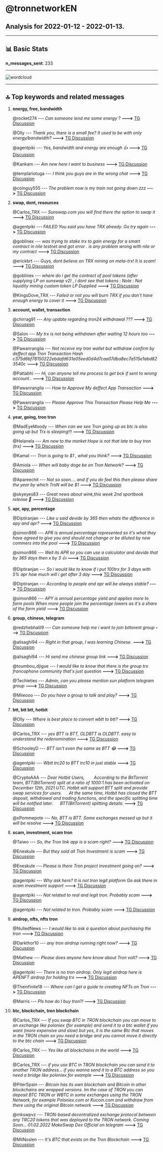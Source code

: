 # **@tronnetworkEN**
 ## Analysis for **2022-01-12** - **2022-01-13**.

---

## 📊 **Basic Stats**

**n_messages_sent**: 233

---
![wordcloud](tronnetworkEN_1Days_wordcloud.png)

---


## 🔝 **Top keywords and related messages**

1. **energy, free, bandwidth**

    @rocket274 --- *Can someone lend me some energy ?* **--->** [TG Discussion](https://t.me/tronnetworkEN/3827847)

    @Olly --- *Thank you, there is a small fee? It used to be with only energy/bandwidth?* **--->** [TG Discussion](https://t.me/tronnetworkEN/3827389)

    @agentpiki --- *Yes, bandwidth and energy are enough 👍* **--->** [TG Discussion](https://t.me/tronnetworkEN/3827400)

    @Kankam --- *Am new here I want to business* **--->** [TG Discussion](https://t.me/tronnetworkEN/3825481)

    @templariotuga --- *I think you guys are in the wrong chat* **--->** [TG Discussion](https://t.me/tronnetworkEN/3826196)

    @coinguy555 --- *The problem now is my train not going down zzz* **--->** [TG Discussion](https://t.me/tronnetworkEN/3828064)

2. **swap, dont, resources**

    @Carlos_TRX --- *Sunswap.com you will find there the option to swap it* **--->** [TG Discussion](https://t.me/tronnetworkEN/3827475)

    @agentpiki --- *FAILED  You said you have TRX already. Go try again* **--->** [TG Discussion](https://t.me/tronnetworkEN/3825161)

    @goblinex --- *was trying to stake trx to gain energy for a smart contract in nile testnet and got error . is any problem wrong with nile or my contract* **--->** [TG Discussion](https://t.me/tronnetworkEN/3825859)

    @erickbrt --- *Guys, dont believe on TRX mining on meta-trx! It is scam!* **--->** [TG Discussion](https://t.me/tronnetworkEN/3824169)

    @goblinex --- *where do i get the contract of pool tokens (after supplying LP on sunswap v2) , i dont see that tokens : Note : Not liquidity mining custom token LP Dupplied* **--->** [TG Discussion](https://t.me/tronnetworkEN/3825583)

    @KingsDove_TRX --- *Failed or not you will burn TRX if you don't have enough energy to cover it* **--->** [TG Discussion](https://t.me/tronnetworkEN/3828180)

3. **account, wallet, transaction**

    @chirrag91 --- *Any update regarding tron24 withdrawal ???* **--->** [TG Discussion](https://t.me/tronnetworkEN/3827381)

    @Salon --- *My trx is not being withdrawn after waiting 12 hours too* **--->** [TG Discussion](https://t.me/tronnetworkEN/3826958)

    @Pawanrangila --- *Not receive my tron wallet but withdraw confirm by deffect app Tron Transaction Hash c375d6bf78150222ebdafd631a05eed0d4d7caa07dba8ec7a515e1abd823540c* **--->** [TG Discussion](https://t.me/tronnetworkEN/3825158)

    @Pattabhi --- *Hi, can anyone tell me process to get bck if sent to wrong account..* **--->** [TG Discussion](https://t.me/tronnetworkEN/3823968)

    @Pawanrangila --- *How to Approve My deffect App Transaction* **--->** [TG Discussion](https://t.me/tronnetworkEN/3825693)

    @Pawanrangila --- *Please Approve This Transaction Please Help Me* **--->** [TG Discussion](https://t.me/tronnetworkEN/3825678)

4. **year, going, tron tron**

    @MadEyeMoody --- *When can we see Tron going up as btc is also going up but Trx is sleeping!!!* **--->** [TG Discussion](https://t.me/tronnetworkEN/3824098)

    @Helanela --- *Am new to the market  Hope is not that late to buy tron (trx)* **--->** [TG Discussion](https://t.me/tronnetworkEN/3825057)

    @Kamal --- *Tron is going to $1 , what you think?* **--->** [TG Discussion](https://t.me/tronnetworkEN/3826017)

    @Amiola --- *When will baby doge be on Tron Network?* **--->** [TG Discussion](https://t.me/tronnetworkEN/3827916)

    @Apareechit --- *Not so soon.... and if you do feel this then please share the year by which TroN will be $1* **--->** [TG Discussion](https://t.me/tronnetworkEN/3826054)

    @skyeyes83 --- *Great news about wink,this week 2nd sportbook release 💪* **--->** [TG Discussion](https://t.me/tronnetworkEN/3824033)

5. **apr, apy, percentage**

    @Diptiranjan --- *Like u said devide by 365 then whats the difference in apy and apr?* **--->** [TG Discussion](https://t.me/tronnetworkEN/3827691)

    @simon866 --- *APR is annual percentage represented so it's what they have agreed to give you and should not change or be diluted by new commers into the pool* **--->** [TG Discussion](https://t.me/tronnetworkEN/3827705)

    @simon866 --- *Well its APR so you can use a calculator and devide that by 365 days then x by 3 👍* **--->** [TG Discussion](https://t.me/tronnetworkEN/3827689)

    @Diptiranjan --- *So i would like to know if i put 100trx for 3 days with 5% apr how much will i get after 3 day* **--->** [TG Discussion](https://t.me/tronnetworkEN/3827676)

    @Diptiranjan --- *According to people and apr will be always stable?* **--->** [TG Discussion](https://t.me/tronnetworkEN/3827716)

    @simon866 --- *APY is annual percentage yield and applies more to farm pools   When more people join the percentage lowers as it's a share of the farm yield* **--->** [TG Discussion](https://t.me/tronnetworkEN/3827700)

6. **group, chinese, telegram**

    @redzhebhalil9 --- *Can someone help me i want to join bittorent group* **--->** [TG Discussion](https://t.me/tronnetworkEN/3825254)

    @alisaghi94 --- *Right in that group, I was learning Chinese.* **--->** [TG Discussion](https://t.me/tronnetworkEN/3824871)

    @alisaghi94 --- *Hi send me chinese group link* **--->** [TG Discussion](https://t.me/tronnetworkEN/3824864)

    @toumbou_djigue --- *I would like to know that there is the group trx francophone community that's just question* **--->** [TG Discussion](https://t.me/tronnetworkEN/3823921)

    @Techieties --- *Admin, can you please mention sun platform telegram group* **--->** [TG Discussion](https://t.me/tronnetworkEN/3827342)

    @Miieooo --- *Do you have a group to talk and play?* **--->** [TG Discussion](https://t.me/tronnetworkEN/3824234)

7. **btt, btt btt, hotbit**

    @Olly --- *Where is best place to convert wbtt to btt?* **--->** [TG Discussion](https://t.me/tronnetworkEN/3827380)

    @Carlos_TRX --- *yes BTT is BTT, OLDBTT is OLDBTT. easy to understand the redenomination* **--->** [TG Discussion](https://t.me/tronnetworkEN/3823887)

    @SchooleyD --- *BTT isn’t even the same as BTT 😂* **--->** [TG Discussion](https://t.me/tronnetworkEN/3823885)

    @agentpiki --- *Wbtt trc20 to BTT trc10 in just stable* **--->** [TG Discussion](https://t.me/tronnetworkEN/3827382)

    @CryptoAAA --- *Dear Hotbit Users,        According to the BitTorrent team, BTT(BitTorrent) split at a ratio of 1000:1 has been activated on December 12th, 2021 UTC. Hotbit will support BTT split and provide swap services for users.      At the same time, Hotbit has closed the BTT deposit, withdrawal and trading functions, and the specific splitting time will be notified later.      BTT(BitTorrent) splitting details:* **--->** [TG Discussion](https://t.me/tronnetworkEN/3825778)

    @xPommepote --- *No, BTT is BTT. Some exchanges  messed up but it will be resolve* **--->** [TG Discussion](https://t.me/tronnetworkEN/3823906)

8. **scam, investment, scam tron**

    @Taiwo --- *So, the Tron link app is a scam right?* **--->** [TG Discussion](https://t.me/tronnetworkEN/3825001)

    @Eneskule --- *But they said all Tron Investment is scam* **--->** [TG Discussion](https://t.me/tronnetworkEN/3827139)

    @Eneskule --- *Please is there Tron project investment going on?* **--->** [TG Discussion](https://t.me/tronnetworkEN/3827129)

    @agentpiki --- *Why ask here? It is not tron legit platform  Go ask there in scam investment support* **--->** [TG Discussion](https://t.me/tronnetworkEN/3827383)

    @agentpiki --- *Not related to real and legit tron. Probably scam* **--->** [TG Discussion](https://t.me/tronnetworkEN/3827240)

    @agentpiki --- *Not related to tron. Probably scam* **--->** [TG Discussion](https://t.me/tronnetworkEN/3825443)

9. **airdrop, nfts, nfts tron**

    @NulledNews --- *I would like to ask a question about purchasing the tron* **--->** [TG Discussion](https://t.me/tronnetworkEN/3824026)

    @Darkthor10 --- *any tron airdrop running right now?* **--->** [TG Discussion](https://t.me/tronnetworkEN/3827394)

    @Mathew --- *Please does  anyone here know about Tron volt?* **--->** [TG Discussion](https://t.me/tronnetworkEN/3825439)

    @agentpiki --- *There is no tron airdrop.  Only legit airdrop here is APENFT airdrop for holding trx* **--->** [TG Discussion](https://t.me/tronnetworkEN/3827398)

    @Theinfinite18 --- *Where can I get a guide to creating NFTs on Tron* **--->** [TG Discussion](https://t.me/tronnetworkEN/3826426)

    @Marris --- *Pls how do I buy tron?!* **--->** [TG Discussion](https://t.me/tronnetworkEN/3826334)

10. **btc, blockchain, tron blockchain**

    @Carlos_TRX --- *If you swap BTC in TRON blockchain you can move to an exchange like poloniex (for example) and send it to a btc wallet if you want (more expensive and slow) but yes, it is the same Btc that moves in the TRON chain so you need a bridge and you cannot move it directly to the btc chain* **--->** [TG Discussion](https://t.me/tronnetworkEN/3827465)

    @Carlos_TRX --- *Yes like all blockchains in the world* **--->** [TG Discussion](https://t.me/tronnetworkEN/3825689)

    @Carlos_TRX --- *if you use BTC in TRON blockchain you can send it to another TRON address... if you wanna send it to a BTC address so you need a bridge like poloniex for example* **--->** [TG Discussion](https://t.me/tronnetworkEN/3828092)

    @PiterSpain --- *Bitcoin has its own blockchain and Bitcoin in other blockchains are wrapped versions. Im the case of TRON you can deposit BTC TRON or WBTC in some exchanges using the TRON Network, for example Poloniex.com or Kucoin.com and withdraw from there using the original Bitcoin network* **--->** [TG Discussion](https://t.me/tronnetworkEN/3827332)

    @mkswpvz --- *TRON-based decentralized exchange protocol between any TRC20 tokens that was deployed to the TRON network.  Coming Soon… 01.02.2022     MakeSwap Dex Official on telegram* **--->** [TG Discussion](https://t.me/tronnetworkEN/3826976)

    @MilNoslen --- *It's BTC that exists on the Tron Blockchain* **--->** [TG Discussion](https://t.me/tronnetworkEN/3826896)

